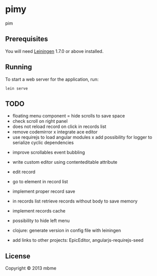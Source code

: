 # pimy

pim

## Prerequisites

You will need [Leiningen][1] 1.7.0 or above installed.

[1]: https://github.com/technomancy/leiningen

## Running

To start a web server for the application, run:

    lein serve

## TODO
+ floating menu component
= hide scrolls to save space
+ check scroll on right panel
+ does not reload record on click in records list
+ remove codemirror
x integrate ace editor
+ use requirejs to load angular modules
x add possibility for logger to serialize cyclic dependencies

- improve scrollables event bubbling

- write custom editor using contenteditable attribute

- edit record
- go to element in record list
- implement proper record save
- in records list retrieve records without body to save memory
- implement records cache
- possibility to hide left menu
- clojure: generate version in config file with leiningen


- add links to other projects: EpicEditor, angularjs-requirejs-seed

## License

Copyright © 2013 mbme
